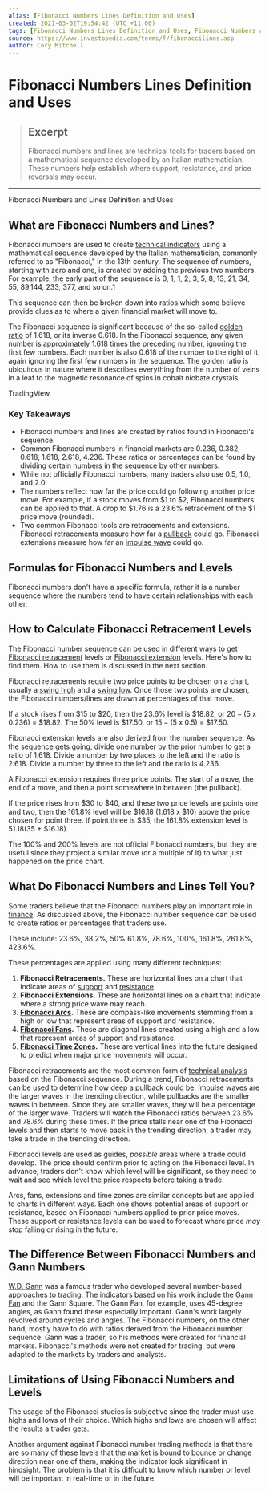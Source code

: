 ```yaml
---
alias: [Fibonacci Numbers Lines Definition and Uses]
created: 2021-03-02T19:54:42 (UTC +11:00)
tags: [Fibonacci Numbers Lines Definition and Uses, Fibonacci Numbers and Lines Definition and Uses]
source: https://www.investopedia.com/terms/f/fibonaccilines.asp
author: Cory Mitchell
---
```


# Fibonacci Numbers Lines Definition and Uses

> ## Excerpt
> Fibonacci numbers and lines are technical tools for traders based on a mathematical sequence developed by an Italian mathematician. These numbers help establish where support, resistance, and price reversals may occur.

---

Fibonacci Numbers and Lines Definition and Uses
## What are Fibonacci Numbers and Lines?

Fibonacci numbers are used to create [technical indicators](https://www.investopedia.com/terms/t/technicalindicator.asp) using a mathematical sequence developed by the Italian mathematician, commonly referred to as "Fibonacci," in the 13th century. The sequence of numbers, starting with zero and one, is created by adding the previous two numbers. For example, the early part of the sequence is 0, 1, 1, 2, 3, 5, 8, 13, 21, 34, 55, 89,144, 233, 377, and so on.1

This sequence can then be broken down into ratios which some believe provide clues as to where a given financial market will move to.

The Fibonacci sequence is significant because of the so-called [golden ratio](https://www.investopedia.com/articles/technical/04/033104.asp) of 1.618, or its inverse 0.618. In the Fibonacci sequence, any given number is approximately 1.618 times the preceding number, ignoring the first few numbers. Each number is also 0.618 of the number to the right of it, again ignoring the first few numbers in the sequence. The golden ratio is ubiquitous in nature where it describes everything from the number of veins in a leaf to the magnetic resonance of spins in cobalt niobate crystals.

TradingView.

### Key Takeaways

-   Fibonacci numbers and lines are created by ratios found in Fibonacci's sequence.
-   Common Fibonacci numbers in financial markets are 0.236, 0.382, 0.618, 1.618, 2.618, 4.236. These ratios or percentages can be found by dividing certain numbers in the sequence by other numbers.
-   While not officially Fibonacci numbers, many traders also use 0.5, 1.0, and 2.0.
-   The numbers reflect how far the price could go following another price move. For example, if a stock moves from $1 to $2, Fibonacci numbers can be applied to that. A drop to $1.76 is a 23.6% retracement of the $1 price move (rounded).
-   Two common Fibonacci tools are retracements and extensions. Fibonacci retracements measure how far a [pullback](https://www.investopedia.com/terms/p/pullback.asp) could go. Fibonacci extensions measure how far an [impulse wave](https://www.investopedia.com/terms/i/impulsewave.asp) could go.

## Formulas for Fibonacci Numbers and Levels

Fibonacci numbers don't have a specific formula, rather it is a number sequence where the numbers tend to have certain relationships with each other.

## How to Calculate Fibonacci Retracement Levels

The Fibonacci number sequence can be used in different ways to get [Fibonacci retracement](https://www.investopedia.com/terms/f/fibonacciretracement.asp) levels or [Fibonacci extension](https://www.investopedia.com/terms/f/fibonacciextensions.asp) levels. Here's how to find them. How to use them is discussed in the next section.

Fibonacci retracements require two price points to be chosen on a chart, usually a [swing high](https://www.investopedia.com/terms/s/swinghigh.asp) and a [swing low](https://www.investopedia.com/terms/s/swinglow.asp). Once those two points are chosen, the Fibonacci numbers/lines are drawn at percentages of that move.

If a stock rises from $15 to $20, then the 23.6% level is $18.82, or $20 - ($5 x 0.236) = $18.82. The 50% level is $17.50, or $15 - ($5 x 0.5) = $17.50.

Fibonacci extension levels are also derived from the number sequence. As the sequence gets going, divide one number by the prior number to get a ratio of 1.618. Divide a number by two places to the left and the ratio is 2.618. Divide a number by three to the left and the ratio is 4.236.

A Fibonacci extension requires three price points. The start of a move, the end of a move, and then a point somewhere in between (the pullback).

If the price rises from $30 to $40, and these two price levels are points one and two, then the 161.8% level will be $16.18 (1.618 x $10) above the price chosen for point three. If point three is $35, the 161.8% extension level is $51.18 ($35 + $16.18).

The 100% and 200% levels are not official Fibonacci numbers, but they are useful since they project a similar move (or a multiple of it) to what just happened on the price chart.

## What Do Fibonacci Numbers and Lines Tell You?

Some traders believe that the Fibonacci numbers play an important role in [finance](https://www.investopedia.com/terms/f/finance.asp). As discussed above, the Fibonacci number sequence can be used to create ratios or percentages that traders use.

These include: 23.6%, 38.2%, 50% 61.8%, 78.6%, 100%, 161.8%, 261.8%, 423.6%.

These percentages are applied using many different techniques:

1.  **Fibonacci Retracements.** These are horizontal lines on a chart that indicate areas of [support](https://www.investopedia.com/terms/s/support.asp) and [resistance](https://www.investopedia.com/terms/r/resistance.asp).
2.  **Fibonacci Extensions.** These are horizontal lines on a chart that indicate where a strong price wave may reach.
3.  **[Fibonacci Arcs](https://www.investopedia.com/terms/f/fibonacciarc.asp).** These are compass-like movements stemming from a high or low that represent areas of support and resistance.
4.  **[Fibonacci Fans](https://www.investopedia.com/terms/f/fibonaccifan.asp).** These are diagonal lines created using a high and a low that represent areas of support and resistance.
5.  **[Fibonacci Time Zones](https://www.investopedia.com/terms/f/fibonaccitimezones.asp).** These are vertical lines into the future designed to predict when major price movements will occur.

Fibonacci retracements are the most common form of [technical analysis](https://www.investopedia.com/terms/t/technicalanalysis.asp) based on the Fibonacci sequence. During a trend, Fibonacci retracements can be used to determine how deep a pullback could be. Impulse waves are the larger waves in the trending direction, while pullbacks are the smaller waves in between. Since they are smaller waves, they will be a percentage of the larger wave. Traders will watch the Fibonacci ratios between 23.6% and 78.6% during these times. If the price stalls near one of the Fibonacci levels and then starts to move back in the trending direction, a trader may take a trade in the trending direction.

Fibonacci levels are used as guides, _possible_ areas where a trade could develop. The price should confirm prior to acting on the Fibonacci level. In advance, traders don't know which level will be significant, so they need to wait and see which level the price respects before taking a trade.

Arcs, fans, extensions and time zones are similar concepts but are applied to charts in different ways. Each one shows potential areas of support or resistance, based on Fibonacci numbers applied to prior price moves. These support or resistance levels can be used to forecast where price _may_ stop falling or rising in the future.

## The Difference Between Fibonacci Numbers and Gann Numbers

[W.D. Gann](https://www.investopedia.com/articles/investing/091615/mysterious-life-trading-legend-wd-gann.asp) was a famous trader who developed several number-based approaches to trading. The indicators based on his work include the [Gann Fan](https://www.investopedia.com/terms/g/gann-fans.asp) and the Gann Square. The Gann Fan, for example, uses 45-degree angles, as Gann found these especially important. Gann's work largely revolved around cycles and angles. The Fibonacci numbers, on the other hand, mostly have to do with ratios derived from the Fibonacci number sequence. Gann was a trader, so his methods were created for financial markets. Fibonacci's methods were not created for trading, but were adapted to the markets by traders and analysts.

## Limitations of Using Fibonacci Numbers and Levels

The usage of the Fibonacci studies is subjective since the trader must use highs and lows of their choice. Which highs and lows are chosen will affect the results a trader gets.

Another argument against Fibonacci number trading methods is that there are so many of these levels that the market is bound to bounce or change direction near one of them, making the indicator look significant in hindsight. The problem is that it is difficult to know which number or level will be important in real-time or in the future.
